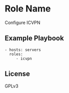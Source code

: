 Role Name
=========

Configure ICVPN


Example Playbook
----------------

    - hosts: servers
      roles:
         - icvpn

License
-------

GPLv3
